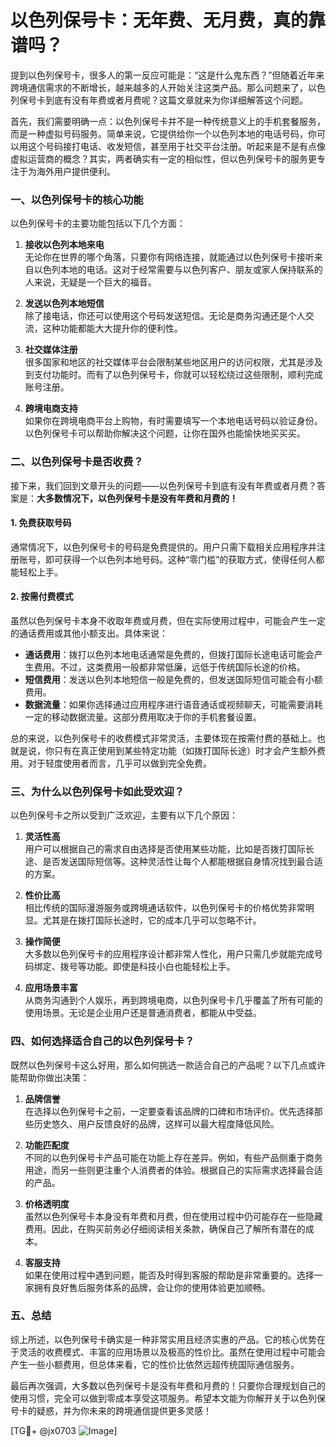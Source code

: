 # 以色列保号卡：无年费、无月费，真的靠谱吗？

提到以色列保号卡，很多人的第一反应可能是：“这是什么鬼东西？”但随着近年来跨境通信需求的不断增长，越来越多的人开始关注这类产品。那么问题来了，以色列保号卡到底有没有年费或者月费呢？这篇文章就来为你详细解答这个问题。

首先，我们需要明确一点：以色列保号卡并不是一种传统意义上的手机套餐服务，而是一种虚拟号码服务。简单来说，它提供给你一个以色列本地的电话号码，你可以用这个号码接打电话、收发短信，甚至用于社交平台注册。听起来是不是有点像虚拟运营商的概念？其实，两者确实有一定的相似性，但以色列保号卡的服务更专注于为海外用户提供便利。

### 一、以色列保号卡的核心功能

以色列保号卡的主要功能包括以下几个方面：

1. **接收以色列本地来电**  
   无论你在世界的哪个角落，只要你有网络连接，就能通过以色列保号卡接听来自以色列本地的电话。这对于经常需要与以色列客户、朋友或家人保持联系的人来说，无疑是一个巨大的福音。

2. **发送以色列本地短信**  
   除了接电话，你还可以使用这个号码发送短信。无论是商务沟通还是个人交流，这种功能都能大大提升你的便利性。

3. **社交媒体注册**  
   很多国家和地区的社交媒体平台会限制某些地区用户的访问权限，尤其是涉及到支付功能时。而有了以色列保号卡，你就可以轻松绕过这些限制，顺利完成账号注册。

4. **跨境电商支持**  
   如果你在跨境电商平台上购物，有时需要填写一个本地电话号码以验证身份。以色列保号卡可以帮助你解决这个问题，让你在国外也能愉快地买买买。

### 二、以色列保号卡是否收费？

接下来，我们回到文章开头的问题——以色列保号卡到底有没有年费或者月费？答案是：**大多数情况下，以色列保号卡是没有年费和月费的！**

#### 1. 免费获取号码
通常情况下，以色列保号卡的号码是免费提供的。用户只需下载相关应用程序并注册账号，即可获得一个以色列本地号码。这种“零门槛”的获取方式，使得任何人都能轻松上手。

#### 2. 按需付费模式
虽然以色列保号卡本身不收取年费或月费，但在实际使用过程中，可能会产生一定的通话费用或其他小额支出。具体来说：

- **通话费用**：拨打以色列本地电话通常是免费的，但拨打国际长途电话可能会产生费用。不过，这类费用一般都非常低廉，远低于传统国际长途的价格。
- **短信费用**：发送以色列本地短信一般是免费的，但发送国际短信可能会有小额费用。
- **数据流量**：如果你选择通过应用程序进行语音通话或视频聊天，可能需要消耗一定的移动数据流量。这部分费用取决于你的手机套餐设置。

总的来说，以色列保号卡的收费模式非常灵活，主要体现在按需付费的基础上。也就是说，你只有在真正使用到某些特定功能（如拨打国际长途）时才会产生额外费用。对于轻度使用者而言，几乎可以做到完全免费。

### 三、为什么以色列保号卡如此受欢迎？

以色列保号卡之所以受到广泛欢迎，主要有以下几个原因：

1. **灵活性高**  
   用户可以根据自己的需求自由选择是否使用某些功能，比如是否拨打国际长途、是否发送国际短信等。这种灵活性让每个人都能根据自身情况找到最合适的方案。

2. **性价比高**  
   相比传统的国际漫游服务或跨境通话软件，以色列保号卡的价格优势非常明显。尤其是在拨打国际长途时，它的成本几乎可以忽略不计。

3. **操作简便**  
   大多数以色列保号卡的应用程序设计都非常人性化，用户只需几步就能完成号码绑定、拨号等功能。即使是科技小白也能轻松上手。

4. **应用场景丰富**  
   从商务沟通到个人娱乐，再到跨境电商，以色列保号卡几乎覆盖了所有可能的使用场景。无论是企业用户还是普通消费者，都能从中受益。

### 四、如何选择适合自己的以色列保号卡？

既然以色列保号卡这么好用，那么如何挑选一款适合自己的产品呢？以下几点或许能帮助你做出决策：

1. **品牌信誉**  
   在选择以色列保号卡之前，一定要查看该品牌的口碑和市场评价。优先选择那些历史悠久、用户反馈良好的品牌，这样可以最大程度降低风险。

2. **功能匹配度**  
   不同的以色列保号卡产品可能在功能上存在差异。例如，有些产品侧重于商务用途，而另一些则更注重个人消费者的体验。根据自己的实际需求选择最合适的产品。

3. **价格透明度**  
   虽然以色列保号卡本身没有年费和月费，但在使用过程中仍可能存在一些隐藏费用。因此，在购买前务必仔细阅读相关条款，确保自己了解所有潜在的成本。

4. **客服支持**  
   如果在使用过程中遇到问题，能否及时得到客服的帮助是非常重要的。选择一家拥有良好售后服务体系的品牌，会让你的使用体验更加顺畅。

### 五、总结

综上所述，以色列保号卡确实是一种非常实用且经济实惠的产品。它的核心优势在于灵活的收费模式、丰富的应用场景以及极高的性价比。虽然在使用过程中可能会产生一些小额费用，但总体来看，它的性价比依然远超传统国际通信服务。

最后再次强调，大多数以色列保号卡是没有年费和月费的！只要你合理规划自己的使用习惯，完全可以做到零成本享受这项服务。希望本文能为你解开关于以色列保号卡的疑惑，并为你未来的跨境通信提供更多灵感！

[TG💪+ @jx0703 ![Image](https://github.com/user-attachments/assets/dbca1d08-cadb-493c-b0ec-ad6f7a83f270)]